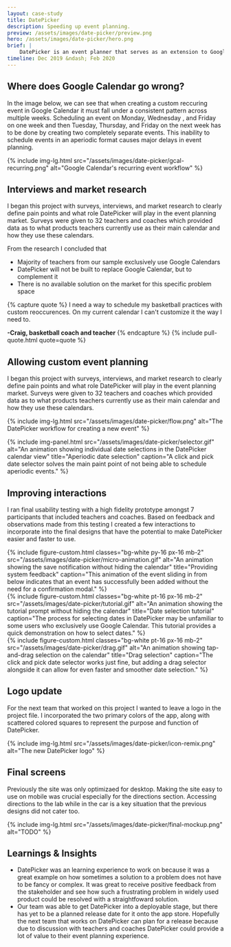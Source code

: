 ```yaml
---
layout: case-study
title: DatePicker
description: Speeding up event planning.
preview: /assets/images/date-picker/preview.png
hero: /assets/images/date-picker/hero.png
brief: |
    DatePicker is an event planner that serves as an extension to Google Calendar. Tools for customizable date selection and group collaboration aim to simplify the event planning process.
timeline: Dec 2019 &ndash; Feb 2020
---
```


## Where does Google Calendar go wrong?

In the image below, we can see that when creating a custom reccuring event in Google Calendar it must fall under a consistent pattern across multiple weeks. Scheduling an event on Monday, Wednesday , and Friday on one week and then Tuesday, Thursday, and Friday on the next week has to be done by creating two completely separate events. This inability to schedule events in an aperiodic format causes major delays in event planning.

{%
  include
  img-lg.html
  src="/assets/images/date-picker/gcal-recurring.png"
  alt="Google Calendar's recurring event workflow"
%}

## Interviews and market research

I began this project with surveys, interviews, and market research to clearly define pain points and what role DatePicker will play in the event planning market. Surveys were given to 32 teachers and coaches which provided data as to what products teachers currently use as their main calendar and how they use these calendars.

From the research I concluded that
* Majority of teachers from our sample exclusively use Google Calendars
* DatePicker will not be built to replace Google Calendar, but to complement it
* There is no available solution on the market for this specific problem space

{% capture quote %}
I need a way to schedule my basketball practices with custom reoccurences. On my current calendar I can't customize it the way I need to.

**-Craig, basketball coach and teacher**
{% endcapture %}
{% include pull-quote.html quote=quote %}

## Allowing custom event planning

I began this project with surveys, interviews, and market research to clearly define pain points and what role DatePicker will play in the event planning market. Surveys were given to 32 teachers and coaches which provided data as to what products teachers currently use as their main calendar and how they use these calendars.

{%
  include
  img-lg.html
  src="/assets/images/date-picker/flow.png"
  alt="The DatePicker workflow for creating a new event"
%}

{%
  include
  img-panel.html
  src="/assets/images/date-picker/selector.gif"
  alt="An animation showing individual date selections in the DatePicker calendar view"
  title="Aperiodic date selection"
  caption="A click and pick date selector solves the main paint point of not being able to schedule aperiodic events."
%}

## Improving interactions

I ran final usability testing with a high fidelity prototype amongst 7 participants that included teachers and coaches. Based on feedback and observations made from this testing I created a few interactions to incorporate into the final designs that have the potential to make DatePicker easier and faster to use.

<div class="col-start-2 col-span-10 grid grid-cols-2 grid-rows-6 gap-x-18 gap-y-20 my-32">
  <div class="row-start-2 row-span-4">
    {%
      include
      figure-custom.html
      classes="bg-white py-16 px-16 mb-2"
      src="/assets/images/date-picker/micro-animation.gif"
      alt="An animation showing the save notification without hiding the calendar"
      title="Providing system feedback"
      caption="This animation of the event sliding in from below indicates that an event has successfully been added without the need for a confirmation modal."
    %}
  </div>
  <div class="row-start-1 row-span-3">
    {%
      include
      figure-custom.html
      classes="bg-white pt-16 px-16 mb-2"
      src="/assets/images/date-picker/tutorial.gif"
      alt="An animation showing the tutorial prompt without hiding the calendar"
      title="Date selection tutorial"
      caption="The process for selecting dates in DatePicker may be unfamiliar to some users who exclusively use Google Calendar. This tutorial provides a quick demonstration on how to select dates."
    %}
  </div>
  <div class="row-start-4 row-span-3">
    {%
      include
      figure-custom.html
      classes="bg-white pt-16 px-16 mb-2"
      src="/assets/images/date-picker/drag.gif"
      alt="An animation showing tap-and-drag selection on the calendar"
      title="Drag selection"
      caption="The click and pick date selector works just fine, but adding a drag selector alongside it can allow for even faster and smoother date selection."
    %}
  </div>
</div>

## Logo update

For the next team that worked on this project I wanted to leave a logo in the project file. I incorporated the two primary colors of the app, along with scattered colored squares to represent the purpose and function of DatePicker.

{%
  include
  img-lg.html
  src="/assets/images/date-picker/icon-remix.png"
  alt="The new DatePicker logo"
%}

## Final screens

Previously the site was only optimizaed for desktop. Making the site easy to use on mobile was crucial especially for the directions section. Accessing directions to the lab while in the car is a key situation that the previous designs did not cater too.

{%
  include
  img-lg.html
  src="/assets/images/date-picker/final-mockup.png"
  alt="TODO"
%}

## Learnings & Insights

* DatePicker was an learning experience to work on because it was a great example on how sometimes a solution to a problem does not have to be fancy or complex. It was great to receive positive feedback from the stakeholder and see how such a frustrating problem in widely used product could be resolved with a straightfoward solution.
* Our team was able to get DatePicker into a deployable stage, but there has yet to be a planned release date for it onto the app store. Hopefully the next team that works on DatePicker can plan for a release because due to discussion with teachers and coaches DatePicker could provide a lot of value to their event planning experience.
